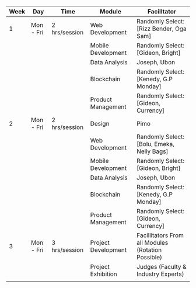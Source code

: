 | Week | Day | Time | Module | Facilltator |
|----------|----------|----------| - | - |
| 1   | Mon - Fri  | 2 hrs/session   | Web Development | Randomly Select: [Rizz Bender, Oga Sam]
|   |   |   | Mobile Development | Randomly Select: [Gideon, Bright]
|   |   |   | Data Analysis |  Joseph, Ubon
|   |   |   | Blockchain | Randomly Select: [Kenedy, G.P Monday]
|   |   |   | Product Management | Randomly Select: [Gideon, Currency]
| 2 | Mon - Fri   | 2 hrs/session  | Design | Pimo
|   |   |   | Web Development | Randomly Select: [Bolu, Emeka, Nelly Bags]
|   |   |   | Mobile Development | Randomly Select: [Gideon, Bright]
|   |   |   | Data  Analysis | Joseph, Ubon
|   |   |   | Blockchain | Randomly Select: [Kenedy, G.P Monday]
|   |   |   | Product Management | Randomly Select: [Gideon, Currency]
|3  | Mon - Fri   | 3 hrs/session   | Project Development | Facillitators From all Modules (Rotation Possible)
|   |   |   | Project Exhibition | Judges (Faculty & Industry Experts)
|   |   |   |   |
